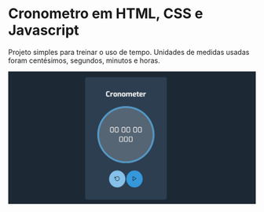 <h1> Cronometro em HTML, CSS e Javascript</h1>

Projeto simples para treinar o uso de tempo.
Unidades de medidas usadas foram centésimos, segundos, minutos e horas.

![Screenshot](screenshot.PNG)
